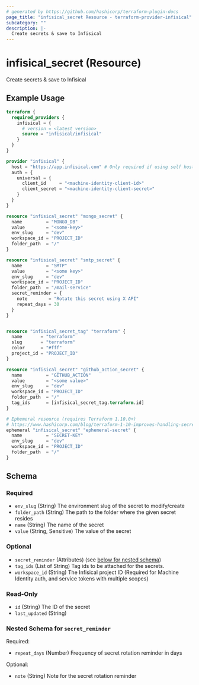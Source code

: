 ```yaml
---
# generated by https://github.com/hashicorp/terraform-plugin-docs
page_title: "infisical_secret Resource - terraform-provider-infisical"
subcategory: ""
description: |-
  Create secrets & save to Infisical
---
```


# infisical_secret (Resource)

Create secrets & save to Infisical

## Example Usage

```terraform
terraform {
  required_providers {
    infisical = {
      # version = <latest version>
      source = "infisical/infisical"
    }
  }
}

provider "infisical" {
  host = "https://app.infisical.com" # Only required if using self hosted instance of Infisical, default is https://app.infisical.com
  auth = {
    universal = {
      client_id     = "<machine-identity-client-id>"
      client_secret = "<machine-identity-client-secret>"
    }
  }
}

resource "infisical_secret" "mongo_secret" {
  name         = "MONGO_DB"
  value        = "<some-key>"
  env_slug     = "dev"
  workspace_id = "PROJECT_ID"
  folder_path  = "/"
}

resource "infisical_secret" "smtp_secret" {
  name         = "SMTP"
  value        = "<some key>"
  env_slug     = "dev"
  workspace_id = "PROJECT_ID"
  folder_path  = "/mail-service"
  secret_reminder = {
    note        = "Rotate this secret using X API"
    repeat_days = 30
  }
}


resource "infisical_secret_tag" "terraform" {
  name       = "terraform"
  slug       = "terraform"
  color      = "#fff"
  project_id = "PROJECT_ID"
}

resource "infisical_secret" "github_action_secret" {
  name         = "GITHUB_ACTION"
  value        = "<some value>"
  env_slug     = "dev"
  workspace_id = "PROJECT_ID"
  folder_path  = "/"
  tag_ids      = [infisical_secret_tag.terraform.id]
}

# Ephemeral resource (requires Terraform 1.10.0+)
# https://www.hashicorp.com/blog/terraform-1-10-improves-handling-secrets-in-state-with-ephemeral-values
ephemeral "infisical_secret" "ephemeral-secret" {
  name         = "SECRET-KEY"
  env_slug     = "dev"
  workspace_id = "PROJECT_ID"
  folder_path  = "/"
}
```

<!-- schema generated by tfplugindocs -->
## Schema

### Required

- `env_slug` (String) The environment slug of the secret to modify/create
- `folder_path` (String) The path to the folder where the given secret resides
- `name` (String) The name of the secret
- `value` (String, Sensitive) The value of the secret

### Optional

- `secret_reminder` (Attributes) (see [below for nested schema](#nestedatt--secret_reminder))
- `tag_ids` (List of String) Tag ids to be attached for the secrets.
- `workspace_id` (String) The Infisical project ID (Required for Machine Identity auth, and service tokens with multiple scopes)

### Read-Only

- `id` (String) The ID of the secret
- `last_updated` (String)

<a id="nestedatt--secret_reminder"></a>
### Nested Schema for `secret_reminder`

Required:

- `repeat_days` (Number) Frequency of secret rotation reminder in days

Optional:

- `note` (String) Note for the secret rotation reminder
